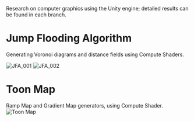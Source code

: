Research on computer graphics using the Unity engine; detailed results can be found in each branch.

# Jump Flooding Algorithm
Generating Voronoi diagrams and distance fields using Compute Shaders.

![JFA_001](https://github.com/lilacsky824/UnityCGResearch/assets/75205949/aa4eb4dd-4f2b-4b2c-b28f-7dff70b4dc81)
![JFA_002](https://github.com/lilacsky824/UnityCGResearch/assets/75205949/1017db6b-3ce5-4aec-9744-ce4cf83f96b2)

# Toon Map
Ramp Map and Gradient Map generators, using Compute Shader.
![Toon Map](https://github.com/lilacsky824/UnityCGResearch/assets/75205949/20ea9302-5733-4c5d-8ef5-0ea007fb5830)
